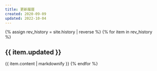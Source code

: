```yaml
---
title: 更新履歴
created: 2020-09-09
updated: 2022-10-04
---
```

{% assign rev_history = site.history | reverse %}
{% for item in rev_history %}
## <a name="{{ item.updated }}">{{ item.updated }}</a>
{{ item.content | markdownify }}
{% endfor %}
